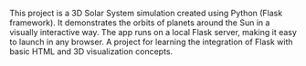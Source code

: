 This project is a 3D Solar System simulation created using Python (Flask framework).
It demonstrates the orbits of planets around the Sun in a visually interactive way.
The app runs on a local Flask server, making it easy to launch in any browser.
A project for learning the integration of Flask with basic HTML and 3D visualization concepts.
